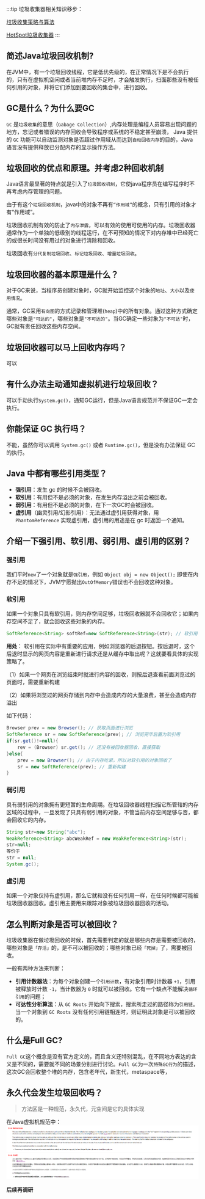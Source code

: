 :::tip
垃圾收集器相关知识移步：

[垃圾收集策略与算法](/Java/JVM/深入浅出JVM/垃圾收集策略与算法) 

[HotSpot垃圾收集器](/Java/JVM/深入浅出JVM/HotSpot垃圾收集器)
:::

## 简述Java垃圾回收机制?

在JVM中，有一个垃圾回收线程，它是低优先级的，在正常情况下是不会执行的，只有在虚拟机空闲或者当前堆内存不足时，才会触发执行，扫面那些没有被任何引用的对象，并将它们添加到要回收的集合中，进行回收。

## GC是什么？为什么要GC

`GC` 是`垃圾收集`的意思（`Gabage Collection`）,内存处理是编程人员容易出现问题的地方，忘记或者错误的内存回收会导致程序或系统的不稳定甚至崩溃，
Java 提供的 `GC` 功能可以自动监测对象是否超过作用域从而达到`自动回收内存`的目的，Java 语言没有提供释放已分配内存的显示操作方法。

## 垃圾回收的优点和原理。并考虑2种回收机制

Java语言最显著的特点就是引入了`垃圾回收机制`，它使java程序员在编写程序时不再考虑内存管理的问题。

由于有这个`垃圾回收机制`，java中的对象不再有`“作用域”`的概念，只有引用的对象才有“作用域”。

垃圾回收机制有效的防止了`内存泄露`，可以有效的使用可使用的内存。垃圾回收器通常作为一个单独的低级别的线程运行，在不可预知的情况下对内存堆中已经死亡的或很长时间没有用过的对象进行清除和回收。

垃圾回收有`分代复制垃圾回收`、`标记垃圾回收`、`增量垃圾回收`。

## 垃圾回收器的基本原理是什么？

对于GC来说，当程序员创建对象时，GC就开始监控这个对象的`地址`、`大小`以及`使用情况`。

通常，GC采用`有向图`的方式记录和管理堆(`heap`)中的所有对象。通过这种方式确定哪些对象是`"可达的"`，哪些对象是`"不可达的"`。当GC确定一些对象为`"不可达"`时，GC就有责任回收这些内存空间。

## 垃圾回收器可以马上回收内存吗？

可以

## 有什么办法主动通知虚拟机进行垃圾回收？

可以手动执行`System.gc()`，通知GC运行，但是Java语言规范并不保证GC一定会执行。

## 你能保证 GC 执行吗？

不能，虽然你可以调用 `System.gc()` 或者 `Runtime.gc()`，但是没有办法保证 GC 的执行。

## Java 中都有哪些引用类型？

* **强引用**：发生 gc 的时候不会被回收。
* **软引用**：有用但不是必须的对象，在发生内存溢出之前会被回收。
* **弱引用**：有用但不是必须的对象，在下一次GC时会被回收。
* **虚引用**（幽灵引用/幻影引用）：无法通过虚引用获得对象，用 `PhantomReference` 实现虚引用，虚引用的用途是在 gc 时返回一个通知。

## 介绍一下强引用、软引用、弱引用、虚引用的区别？

### 强引用

我们平时`new`了一个对象就是`强引用`，例如 `Object obj = new Object();` 即使在内存不足的情况下，JVM宁愿抛出`OutOfMemory`错误也不会回收这种对象。

### 软引用

如果一个对象只具有软引用，则内存空间足够，垃圾回收器就不会回收它；如果内存空间不足了，就会回收这些对象的内存。

```java
SoftReference<String> softRef=new SoftReference<String>(str); // 软引用
```

**用处**： 软引用在实际中有重要的应用，例如浏览器的后退按钮。按后退时，这个后退时显示的网页内容是重新进行请求还是从缓存中取出呢？这就要看具体的实现策略了。

（1）如果一个网页在浏览结束时就进行内容的回收，则按后退查看前面浏览过的页面时，需要重新构建

（2）如果将浏览过的网页存储到内存中会造成内存的大量浪费，甚至会造成内存溢出

如下代码：

```java
Browser prev = new Browser(); // 获取页面进行浏览
SoftReference sr = new SoftReference(prev); // 浏览完毕后置为软引用
if(sr.get()!=null){
    rev = (Browser) sr.get(); // 还没有被回收器回收，直接获取
}else{
    prev = new Browser(); // 由于内存吃紧，所以对软引用的对象回收了
    sr = new SoftReference(prev); // 重新构建
}
```

### 弱引用

具有弱引用的对象拥有更短暂的生命周期。在垃圾回收器线程扫描它所管辖的内存区域的过程中，一旦发现了只具有弱引用的对象，不管当前内存空间足够与否，都会回收它的内存。

```java
String str=new String("abc");
WeakReference<String> abcWeakRef = new WeakReference<String>(str);
str=null;
等价于
str = null;
System.gc();
```

### 虚引用

如果一个对象仅持有虚引用，那么它就和没有任何引用一样，在任何时候都可能被垃圾回收器回收。虚引用主要用来跟踪对象被垃圾回收器回收的活动。

## 怎么判断对象是否可以被回收？

垃圾收集器在做垃圾回收的时候，首先需要判定的就是哪些内存是需要被回收的，哪些对象是`「存活」`的，是不可以被回收的；哪些对象已经`「死掉」`了，需要被回收。

一般有两种方法来判断：

* **引用计数器法**：为每个对象创建一个`引用计数`，有对象引用时计数器 `+1`，引用被释放时计数 `-1`，当计数器为 `0` 时就可以被回收。它有一个缺点不能解决`循环引用`的问题；
* **可达性分析算法**：从 `GC Roots` 开始向下搜索，搜索所走过的路径称为`引用链`。当一个对象到 `GC Roots` 没有任何引用链相连时，则证明此对象是可以被回收的。

## 什么是Full GC?

`Full GC`这个概念是没有官方定义的，而且含义还特别混乱，在不同地方表达的含义是不同的，需要就不同的场景分别进行讨论。`Full GC`为一次`特殊GC行为`的描述，这次GC会回收整个堆的内存，包含老年代，新生代，metaspace等，

## 永久代会发生垃圾回收吗？

>方法区是一种规范，永久代，元空间是它的具体实现

在Java虚拟机规范中：
![img_18.png](img_18.png)
![img_19.png](img_19.png)

**后续再调研**







